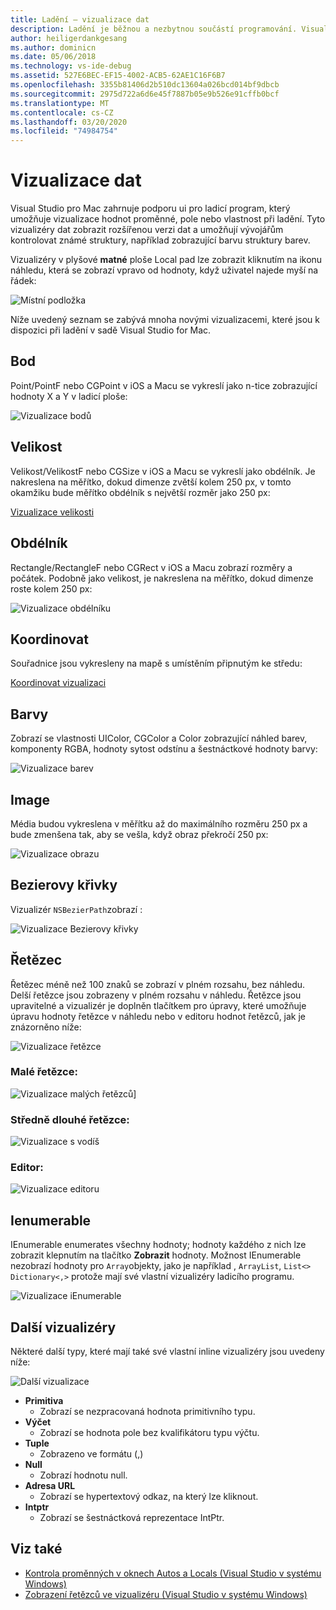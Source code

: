 ```yaml
---
title: Ladění – vizualizace dat
description: Ladění je běžnou a nezbytnou součástí programování. Visual Studio pro Mac obsahuje celou sadu funkcí, které usnadňují ladění. Tento článek se zabývá různými vizualizacemi dat, které lze zobrazit při kontrole objektů v ladicím programu.
author: heiligerdankgesang
ms.author: dominicn
ms.date: 05/06/2018
ms.technology: vs-ide-debug
ms.assetid: 527E6BEC-EF15-4002-ACB5-62AE1C16F6B7
ms.openlocfilehash: 3355b81406d2b510dc13604a026bcd014bf9dbcb
ms.sourcegitcommit: 2975d722a6d6e45f7887b05e9b526e91cffb0bcf
ms.translationtype: MT
ms.contentlocale: cs-CZ
ms.lasthandoff: 03/20/2020
ms.locfileid: "74984754"
---
```

# <a name="data-visualizations"></a>Vizualizace dat

Visual Studio pro Mac zahrnuje podporu ui pro ladicí program, který umožňuje vizualizace hodnot proměnné, pole nebo vlastnost při ladění. Tyto vizualizéry dat zobrazit rozšířenou verzi dat a umožňují vývojářům kontrolovat známé struktury, například zobrazující barvu struktury barev.

Vizualizéry v plyšové **matné** ploše Local pad lze zobrazit kliknutím na ikonu náhledu, která se zobrazí vpravo od hodnoty, když uživatel najede myší na řádek:

![Místní podložka](media/data-visualizations-image9.png)

Níže uvedený seznam se zabývá mnoha novými vizualizacemi, které jsou k dispozici při ladění v sadě Visual Studio for Mac.

## <a name="point"></a>Bod
Point/PointF nebo CGPoint v iOS a Macu se vykreslí jako n-tice zobrazující hodnoty X a Y v ladicí ploše:

![Vizualizace bodů](media/data-visualizations-image10.png)

## <a name="size"></a>Velikost
Velikost/VelikostF nebo CGSize v iOS a Macu se vykreslí jako obdélník. Je nakreslena na měřítko, dokud dimenze zvětší kolem 250 px, v tomto okamžiku bude měřítko obdélník s největší rozměr jako 250 px:

[Vizualizace velikosti](media/data-visualizations-image11.png)

## <a name="rectangle"></a>Obdélník
Rectangle/RectangleF nebo CGRect v iOS a Macu zobrazí rozměry a počátek. Podobně jako velikost, je nakreslena na měřítko, dokud dimenze roste kolem 250 px:

![Vizualizace obdélníku](media/data-visualizations-image12.png)

## <a name="coordinate"></a>Koordinovat
Souřadnice jsou vykresleny na mapě s umístěním připnutým ke středu:

[Koordinovat vizualizaci](media/data-visualizations-image13.png)

## <a name="color"></a>Barvy
Zobrazí se vlastnosti UIColor, CGColor a Color zobrazující náhled barev, komponenty RGBA, hodnoty sytost odstínu a šestnáctkové hodnoty barvy:

![Vizualizace barev](media/data-visualizations-image14.png)

## <a name="images"></a>Image

Média budou vykreslena v měřítku až do maximálního rozměru 250 px a bude zmenšena tak, aby se vešla, když obraz překročí 250 px:

![Vizualizace obrazu](media/data-visualizations-image15.png)

## <a name="bezier-curves"></a>Bezierovy křivky

Vizualizér `NSBezierPath`zobrazí :

![Vizualizace Bezierovy křivky](media/data-visualizations-image16.png)

## <a name="string"></a>Řetězec

Řetězec méně než 100 znaků se zobrazí v plném rozsahu, bez náhledu. Delší řetězce jsou zobrazeny v plném rozsahu v náhledu. Řetězce jsou upravitelné a vizualizér je doplněn tlačítkem pro úpravy, které umožňuje úpravu hodnoty řetězce v náhledu nebo v editoru hodnot řetězců, jak je znázorněno níže:

![Vizualizace řetězce](media/data-visualizations-image17.png)

### <a name="small-strings"></a>Malé řetězce:
![Vizualizace malých řetězců](media/data-visualizations-image18.png)]

### <a name="medium-length-strings"></a>Středně dlouhé řetězce:
![Vizualizace s vodíš](media/data-visualizations-image19.png)

### <a name="editor"></a>Editor:

![Vizualizace editoru](media/data-visualizations-image21.png)

## <a name="ienumerable"></a>Ienumerable

IEnumerable enumerates všechny hodnoty; hodnoty každého z nich lze zobrazit klepnutím na tlačítko **Zobrazit** hodnoty. Možnost IEnumerable nezobrazí hodnoty pro `Array`objekty, jako je například , `ArrayList`, `List<>` `Dictionary<,>` protože mají své vlastní vizualizéry ladicího programu.

![Vizualizace iEnumerable](media/data-visualizations-image22.png)

## <a name="other-visualizers"></a>Další vizualizéry

Některé další typy, které mají také své vlastní inline vizualizéry jsou uvedeny níže:

![Další vizualizace](media/data-visualizations-image23.png)

* **Primitiva**
  * Zobrazí se nezpracovaná hodnota primitivního typu.
* **Výčet**
  * Zobrazí se hodnota pole bez kvalifikátoru typu výčtu.
* **Tuple**
  * Zobrazeno ve formátu (,)
* **Null**
  * Zobrazí hodnotu null.
* **Adresa URL**
  * Zobrazí se hypertextový odkaz, na který lze kliknout.
* **Intptr**
  * Zobrazí se šestnáctková reprezentace IntPtr.

## <a name="see-also"></a>Viz také

- [Kontrola proměnných v oknech Autos a Locals (Visual Studio v systému Windows)](/visualstudio/debugger/autos-and-locals-windows)
- [Zobrazení řetězců ve vizualizéru (Visual Studio v systému Windows)](/visualstudio/debugger/string-visualizer-dialog-box)